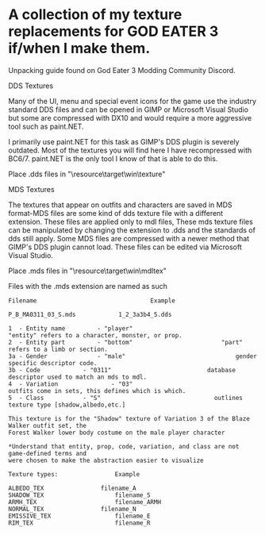 # A collection of my texture replacements for GOD EATER 3 if/when I make them.
Unpacking guide found on God Eater 3 Modding Community Discord.


DDS Textures

Many of the UI, menu and special event icons for the game use the industry standard DDS files and 
can be opened in GIMP or Microsoft Visual Studio but some are compressed with DX10 and would
require a more aggressive tool such as paint.NET. 

I primarily use paint.NET for this task as GIMP's DDS plugin is severely outdated. Most of the 
textures you will find here I have recompressed with BC6/7. paint.NET is the only tool I know of 
that is able to do this.

Place .dds files in "\resource\target\win\texture"

MDS Textures

The textures that appear on outfits and characters are saved in MDS format-MDS files are some
kind of dds texture file with a different extension. These files are applied only to mdl files,
These mds texture files can be manipulated by changing the extension to .dds and the standards of dds 
still apply. Some MDS files are compressed with a newer method that GIMP's DDS plugin cannot load.
These files can be edited via Microsoft Visual Studio.

Place .mds files in "\resource\target\win\mdltex"

Files with the .mds extension are named as such

	Filename                                Example
	
	P_B_MA0311_03_S.mds		       1_2_3a3b4_5.dds	

	1  - Entity name 		 - "player"	                        	"entity" refers to a character, monster, or prop.
	2  - Entity part		 - "bottom"		              	 	"part" refers to a limb or section.
	3a - Gender 			 - "male" 		              	        gender specific descriptor code.
	3b - Code			 - "0311"			                database descriptor used to match an mds to mdl.
	4  - Variation   	         - "03"				                outfits come in sets, this defines which is which.
	5  - Class	 		 - "S"				                  outlines texture type [shadow,albedo,etc.]
	
	This texture is for the "Shadow" texture of Variation 3 of the Blaze Walker outfit set, the 
	Forest Walker lower body costume on the male player character
	
	*Understand that entity, prop, code, variation, and class are not game-defined terms and 
	were chosen to make the abstraction easier to visualize
	
	Texture types:                Example
 
	ALBEDO_TEX	              filename_A
	SHADOW_TEX                    filename_S
	ARMH_TEX                      filename_ARMH
	NORMAL_TEX	              filename_N
	EMISSIVE_TEX                  filename_E
	RIM_TEX	                      filename_R
